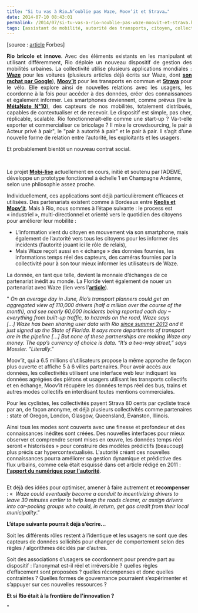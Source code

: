 ```yaml
---
title: "Si tu vas à Rio…N’oublie pas Waze, Moov’it et Strava…"
date: 2014-07-10 08:43:01
permalink: /2014/07/si-tu-vas-a-rio-noublie-pas-waze-moovit-et-strava.html
tags: [assistant de mobilité, autorité des transports, citoyen, collectivité, commuter, confiance, congestion, connectivité, données réelles, innovation, intelligence collective, internet]
---
```


<p>[source : <a href="http://www.forbes.com/sites/parmyolson/2014/07/07/why-google-waze-helps-local-governments-track-its-users/">article</a> Forbes]</p> <p style="text-align: justify"><strong>Rio bricole et innove</strong>. Avec des éléments existants en les manipulant et utilisant différemment, Rio déploie un nouveau dispositif de gestion des mobilités urbaines. La collectivité utilise plusieurs applications mondiales : <a href="https://www.waze.com/fr/" target="_blank"><strong>Waze</strong></a> pour les voitures (plusieurs articles déjà écrits sur Waze, dont <a href="http://click.typepad.com/api/click?format=go&jsonp=vglnk_jsonp_14049738412186&key=7626aa89b5cdca8c8b5ad715622cd669&libId=caf0a703-301e-4d2c-9ad5-6bb7d98991ba&loc=http%3A%2F%2Ftransportsdufutur.ademe.fr%2F.services%2Fblog%2F6a0120a66d2ad4970b0128756e7ed4970c%2Fsearch%2Fpage%2F2%2F%3Ffilter.q%3Dinterface&v=1&out=http%3A%2F%2Fwidget6.linkwithin.com%2Fredirect%3Furl%3Dhttp%253A%2F%2Ftransportsdufutur.ademe.fr%2Fblog%2F2013%2F06%2Fgoogle-ach%2525C3%2525A8te-waze-sans-doute-une-%2525C3%2525A9volution-majeure-dans-le-domaine-des-transports.html%26rtype%3D%26vars%3D%255B%2522http%253A%2F%2Ftransportsdufutur.ademe.fr%2F.services%2Fblog%2F6a0120a66d2ad4970b0128756e7ed4970c%2Fsearch%2Fpage%2F2%2F%253Ffilter.q%253Dinterface%2522%252C%2520668933%252C%25200%252C%2520%2522http%253A%2F%2Ftransportsdufutur.ademe.fr%2Fblog%2F2010%2F03%2Fwaze-arrive-en-france-cest-quoi-.html%2522%252C%2520105446391%252C%25200%252C%2520315252297%255D%26ts%3D1404973841038&ref=http%3A%2F%2Ftransportsdufutur.ademe.fr%2F.services%2Fblog%2F6a0120a66d2ad4970b0128756e7ed4970c%2Fsearch%3Ffilter.q%3Dinterface&title=Gabriel%20Plassat&txt=Google%20ach%C3%A8te%20Waze%2C%20sans%20doute%20une%20evolution%20majeure%20dans%20le%20domaine%20des%20transports" target="_blank"><strong>son rachat par Google</strong></a>), <a href="http://www.moovitapp.com/fr/" target="_blank"><strong>Moov’it</strong></a> pour les transports en commun et <a href="http://www.strava.com/" target="_blank"><strong>Strava</strong></a> pour le vélo. Elle explore ainsi de nouvelles relations avec les usagers, les coordonne à la fois pour accéder à des données, créer des connaissances et également informer. Les smartphones deviennent, comme prévus (lire la <a href="https://gabrielplassat.github.io/transportsdufutur/2010/11/metanote-tdf-10-nous-etions-nous-sommes-et-nous-serons-des-cyborgs-lassistant-personnel-de-mobilite.html" target="_blank"><strong>MétaNote N°10</strong></a>), des capteurs de nos mobilités, totalement distribués, capables de contextualiser et de recevoir. Le dispositif est simple, pas cher, réplicable, scalable. Rio fonctionnerait-elle comme une start-up ? Va-t-elle exporter et commercialiser ce bricolage ? Il mixe le crowdsourcing, le pair à Acteur privé à pair", le "pair à autorité à pair" et le pair à pair. Il s’agit d’une nouvelle forme de relation entre l’autorité, les exploitants et les usagers.</p> <p style=""text-align: justify"">Et probablement bientôt un nouveau contrat social.</p> <p style=""text-align: justify""> </p>   <!--more-->  <p style=""text-align: justify"">Le projet <a href="https://gabrielplassat.github.io/transportsdufutur/2014/03/du-changement-de-comportement-a-lengagement-citoyen.html"" target=""_blank""><strong>Mobi-lise</strong></a> actuellement en cours, initié et soutenu par l’ADEME, développe un prototype fonctionnel à échelle 1 en Champagne Ardenne, selon une philosophie assez proche.</p> <p style=""text-align: justify"">Individuellement, ces applications sont déjà particulièrement efficaces et utilisées. Des partenariats existent comme à Bordeaux entre <a href=""http://www.busetcar.com/actualites/detail/71658/une-appli-d-entraide-pour-les-usagers-des-transports-bordelais.html""><strong>Keolis et Moov’it</strong></a>. Mais à Rio, nous sommes à l’étape suivante : le process est « industriel », multi-directionnel et orienté vers le quotidien des citoyens pour améliorer leur mobilité :</p> <ul style=""text-align: justify""> <li>L’information vient du citoyen en mouvement via son smartphone, mais également de l’autorité vers tous les citoyens pour les informer des incidents (l’autorité jouant ici le rôle de relais),</li> <li>Mais Waze reçoit aussi en « échange » des données fournies, les informations temps réel des capteurs, des caméras fournies par la collectivité pour à son tour mieux informer les utilisateurs de Waze.</li> </ul> <p style=""text-align: justify"">La donnée, en tant que telle, devient la monnaie d’échanges de ce partenariat inédit au monde. La Floride vient également de nouer un partenariat avec Waze (lien vers l'<a href=""http://news.wfsu.org/post/florida-partners-google-owned-waze-app-enhance-511-road-alerts"" target=""_blank""><strong>article</strong></a>).</p> <p style=""text-align: justify"">" <em>On an average day in June, Rio’s transport planners could get an aggregated view of 110,000 drivers (half a million over the course of the month), and see nearly 60,000 incidents being reported each day – everything from built-up traffic, to hazards on the road, Waze says [...] Waze has been sharing user data with Rio <a href=""http://oglobo.globo.com/sociedade/tecnologia/prefeitura-comeca-usar-waze-no-centro-de-operacoes-rio-9152370"">since summer 2013</a> and it just signed up the State of Florida. It says more departments of transport are in the pipeline [...] But none of these partnerships are making Waze any money. The app’s currency of choice is data. “It’s a two-way street,” says Mossler. “Literally</em>.”</p> <p style=""text-align: justify"">Moov’it, qui a 6.5 millions d’utilisateurs propose la même approche de façon plus ouverte et affiche 5 à 6 villes partenaires. Pour avoir accès aux données, les collectivités utilisent une interface web leur indiquant les données agrégées des piétons et usagers utilisant les transports collectifs et en échange, Moov’it récupère les données temps réel des bus, trains et autres modes collectifs en interdisant toutes mentions commerciales.</p> <p style=""text-align: justify"">Pour les cyclistes, les collectivités payent Strava 80 cents par cycliste tracé par an, de façon anonyme, et déjà plusieurs collectivités comme partenaires : state of Oregon, London, Glasgow, Queensland, Evanston, Illinois.</p> <p style=""text-align: justify"">Ainsi tous les modes sont couverts avec une finesse et profondeur et des connaissances inédites sont créées. Des nouvelles interfaces pour mieux observer et comprendre seront mises en œuvre, les données temps réel seront « historisées » pour construire des modèles prédictifs (beaucoup) plus précis car hypercontextualisés. L'autorité créant ces nouvelles connaissances pourra améliorer sa gestion dynamique et prédictive des flux urbains, comme cela était esquissé dans cet article rédigé en 2011 : <a href="https://gabrielplassat.github.io/transportsdufutur/2011/03/lapport-des-tic-dans-les-transports-vers-le-citoyen-mais-egalement-vers-lautorite.html"" target=""_blank""><strong>l'apport du numérique pour l'autorité</strong></a>.</p> <p style=""text-align: justify""><a class=""asset-img-link"" href="https://gabrielplassat.github.io/transportsdufutur/wp-content/uploads/sites/6/old/6a0120a66d2ad4970b01a511de87ef970c-pi.png""><img alt=""Flux"" border=""0"" class=""asset  asset-image at-xid-6a0120a66d2ad4970b01a511de87ef970c image-full img-responsive"" src=""/wp-content/uploads/sites/6/old/6a0120a66d2ad4970b01a511de87ef970c-800wi.png"" title=""Flux"" /></a></p> <p style=""text-align: justify"">Et déjà des idées pour optimiser, amener à faire autrement et <strong>recompenser</strong> : «  <em>Waze could eventually become a conduit to incentivizing drivers to leave 30 minutes earlier to help keep the roads clearer, or assign drivers into car-pooling groups who could, in return, get gas credit from their local municipality</em>.”</p> <p style=""text-align: justify""><strong>L’étape suivante pourrait déjà s’écrire…</strong></p> <p style=""text-align: justify"">Soit les différents rôles restent à l’identique et les usagers ne sont que des capteurs de données sollicités pour changer de comportement selon des règles / algorithmes décidés par d’autres.</p> <p style=""text-align: justify"">Soit des associations d’usagers se coordonnent pour prendre part au dispositif : l’anonymat est-il réel et irréversible ? quelles règles d’effacement sont proposées ? quelles récompenses et donc quelles contraintes ? Quelles formes de gouvernance pourraient s’expérimenter et s’appuyer sur ces nouvelles ressources ?</p> <p style=""text-align: justify""><strong>Et si Rio était à la frontière de l'innovation ?</strong></p>"
